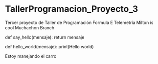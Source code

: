 ﻿# TallerProgramacion_Proyecto_3
Tercer proyecto de Taller de Programación Formula E Telemetría
Milton is cool
Muchachon
Branch

def say_hello(mensaje):
	return mensaje

def hello_world(mensaje):
	print(Hello world)

Estoy manejando el carro

